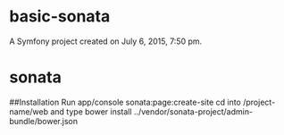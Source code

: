 basic-sonata
============

A Symfony project created on July 6, 2015, 7:50 pm.
# sonata


##Installation
Run app/console sonata:page:create-site
cd into /project-name/web and type bower install ../vendor/sonata-project/admin-bundle/bower.json
